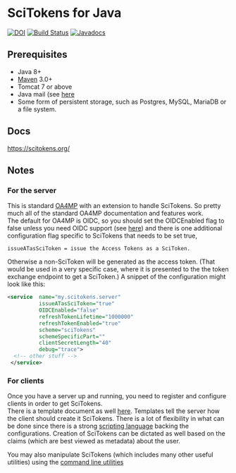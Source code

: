 # SciTokens for Java

[![DOI](https://zenodo.org/badge/DOI/10.5281/zenodo.1206233.svg)](https://doi.org/10.5281/zenodo.1206233)
[![Build Status](https://travis-ci.org/scitokens/scitokens-java.svg?branch=master)](https://travis-ci.org/scitokens/scitokens-java)
[![Javadocs](https://www.javadoc.io/badge/org.scitokens/scitokens-client.svg)](https://www.javadoc.io/doc/org.scitokens/scitokens-client)

## Prerequisites

* Java 8+
* [Maven](https://maven.apache.org/) 3.0+
* Tomcat 7 or above
* Java mail (see [here](http://grid.ncsa.illinois.edu/myproxy/oauth/server/configuration/server-email.xhtml)
* Some form of persistent storage, such as Postgres, MySQL, MariaDB or a file system.

## Docs

https://scitokens.org/

## Notes

### For the server
This is standard [OA4MP](http://grid.ncsa.illinois.edu/myproxy/oauth/server/index.xhtml) with an extension to handle SciTokens.
So pretty much all of the standard OA4MP documentation and features work.  
The default for OA4MP is OIDC, so you should set the OIDCEnabled flag to false unless you need OIDC support 
(see [here](http://grid.ncsa.illinois.edu/myproxy/oauth/server/dtd/server-dtd-service-tag.xhtml)) 
and there is one additional configuration flag specific to SciTokens that needs to be set true,
```aidl
issueATasSciToken = issue the Access Tokens as a SciToken. 
```  
Otherwise a non-SciToken will be generated as the access token. (That would be used in a very specific case, where
it is presented to the the token exchange endpoint to get a SciToken.) A snippet of the configuration might look like this:
```XML
<service  name="my.scitokens.server"
          issueATasSciToken="true"
          OIDCEnabled="false"
          refreshTokenLifetime="1000000"
          refreshTokenEnabled="true"
          scheme="sciTokens"
          schemeSpecificPart=""
          clientSecretLength="40"
          debug="trace">
  <!-- other stuff -->
 </service>
 ```
### For clients

Once you have a server up and running, you need to register and configure clients in order to get SciTokens.  
There is a template document as well [here](https://docs.google.com/document/d/1R9d5RI_4RgDlsiOmTK7_XVhjRaoNIXW_DijGKQ-YtZk/edit#).
Templates tell the server how the client should create it SciTokens. There is a lot of flexibility in what
can be done since there is a strong [scripting language](https://docs.google.com/document/d/1BtlCbvGCcjblgtCNnaC09QLktXksxVD-P9dTvz1HAMQ/edit?usp=sharing) backing the configurations. Creation of SciTokens can be 
dictated as well based on the claims (which are best viewed as metadata) about the user.  

You may also manipulate SciTokens (which includes many other useful utilities) using the [command line 
utilities](https://docs.google.com/document/d/10ShyuYuouaRyE-hDMAhBYZCmSzlJtUkuY4bkqtDHmZw/edit?usp=sharing)